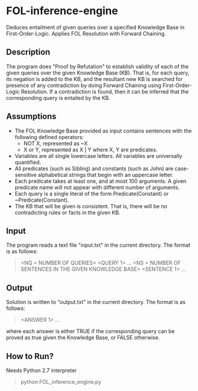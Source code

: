 # FOL-inference-engine
Deduces entailment of given queries over a specified Knowledge Base in First-Order-Logic. Applies FOL Resolution with Forward Chaining.


Description
-----------
The program does "Proof by Refutation" to establish validity of each of the given queries over the given Knowledge Base (KB). That is, for each query, its negation is added to the KB, and the resultant new KB is searched for presence of any contradiction by doing Forward Chaining using First-Order-Logic Resolution. If a contradiction is found, then it can be inferred that the corresponding query is entailed by the KB.


Assumptions
-----------
- The FOL Knowledge Base provided as input contains sentences with the following defined operators:
  - NOT X, represented as ~X
  - X or Y, represented as X | Y
 where X, Y are predicates.
- Variables are all single lowercase letters. All variables are universally quantified.
- All predicates (such as Sibling) and constants (such as John) are case-sensitive alphabetical strings that begin with an uppercase letter.
- Each predicate takes at least one, and at most 100 arguments. A given predicate name will not appear with different number of arguments.
- Each query is a single literal of the form Predicate(Constant) or ~Predicate(Constant).
- The KB that will be given is consistent. That is, there will be no contradicting rules or facts in the given KB.


Input
-----
The program reads a text file "input.txt" in the current directory. The format is as follows:

> <NQ = NUMBER OF QUERIES>
> <QUERY 1>
> …
> <QUERY NQ>
> <NS = NUMBER OF SENTENCES IN THE GIVEN KNOWLEDGE BASE>
> <SENTENCE 1>
> …
> <SENTENCE NS>
  
  
Output
------
Solution is written to "output.txt" in the current directory. The format is as follows:

> <ANSWER 1>
> …
> <ANSWER NQ>
  
where each answer is either TRUE if the corresponding query can be proved as true given the
Knowledge Base, or FALSE otherwise.


How to Run?
-----------
Needs Python 2.7 interpreter
> python FOL_inference_engine.py
